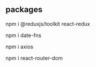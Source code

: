 ## packages

npm i @reduxjs/toolkit react-redux

npm i date-fns

npm i axios

npm i react-router-dom
